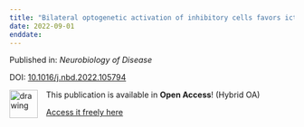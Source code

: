 ```yaml
---
title: "Bilateral optogenetic activation of inhibitory cells favors ictogenesis"
date: 2022-09-01
enddate:
---
```


Published in: *Neurobiology of Disease*

DOI: [10.1016/j.nbd.2022.105794](https://doi.org/10.1016/j.nbd.2022.105794)

<img src="https://upload.wikimedia.org/wikipedia/commons/thumb/7/77/Open_Access_logo_PLoS_transparent.svg/800px-Open_Access_logo_PLoS_transparent.svg.png" alt="drawing" width="50" align="left"/> &nbsp;&nbsp;&nbsp;This publication is available in **Open Access**! (Hybrid OA)

&nbsp;&nbsp;&nbsp;<a href="https://doi.org/10.1016/j.nbd.2022.105794">Access it freely here</a>

